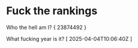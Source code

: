 # Fuck the rankings

Who the hell am I?
{ 23874492 }

What fucking year is it?
[ 2025-04-04T10:06:40Z ]
